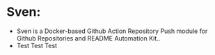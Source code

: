 # Sven:

* Sven is a Docker-based Github Action Repository Push module for Github Repositories and README Automation Kit..
* Test Test Test